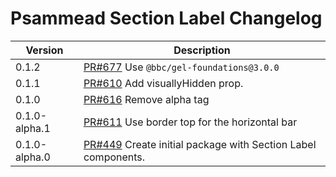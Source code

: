 # Psammead Section Label Changelog

<!-- prettier-ignore -->
| Version | Description |
|---------|-------------|
| 0.1.2   | [PR#677](https://github.com/bbc/psammead/pull/677) Use `@bbc/gel-foundations@3.0.0` |
| 0.1.1 | [PR#610](https://github.com/bbc/psammead/pull/610) Add visuallyHidden prop. |
| 0.1.0 | [PR#616](https://github.com/BBC/psammead/pull/616) Remove alpha tag |
| 0.1.0-alpha.1 | [PR#611](https://github.com/BBC/psammead/pull/611) Use border top for the horizontal bar |
| 0.1.0-alpha.0 | [PR#449](https://github.com/BBC/psammead/pull/449) Create initial package with Section Label components. |
